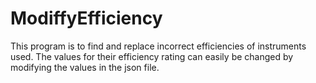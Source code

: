 # ModiffyEfficiency

This program is to find and replace incorrect efficiencies of instruments used. 
The values for their efficiency rating can easily be changed by modifying the values in the json file.